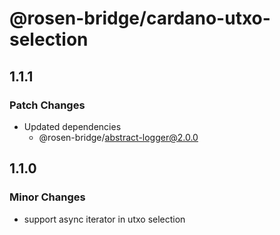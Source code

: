 # @rosen-bridge/cardano-utxo-selection

## 1.1.1

### Patch Changes

- Updated dependencies
  - @rosen-bridge/abstract-logger@2.0.0

## 1.1.0

### Minor Changes

- support async iterator in utxo selection
